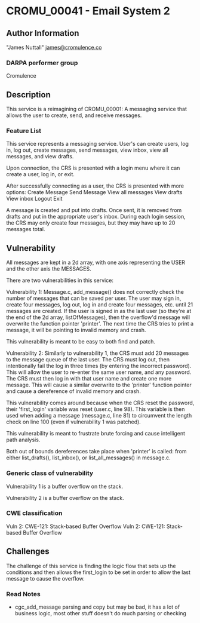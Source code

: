 # CROMU_00041 - Email System 2

## Author Information
"James Nuttall" <james@cromulence.co>

### DARPA performer group
Cromulence

## Description
This service is a reimagining of CROMU_00001: A messaging service that allows the user to create, send, and receive messages.


### Feature List
This service represents a messaging service. User's can create users, log in, log out, create messages, send messages, view inbox, view all messages, and view drafts.

Upon connection, the CRS is presented with a login menu where it can create a user, log in, or exit.

After successfully connecting as a user, the CRS is presented with more options:
Create Message
Send Message
View all messages
View drafts
View inbox
Logout
Exit

A message is created and put into drafts. Once sent, it is removed from drafts and put in the appropriate user's inbox. During each login session, the CRS may only create four messages, but they may have up to 20 messages total. 

## Vulnerability
All messages are kept in a 2d array, with one axis representing the USER and the other axis the MESSAGES.

There are two vulnerabilities in this service:

Vulnerability 1:
Message.c, add_message() does not correctly check the number of messages that can be saved per user. The user may sign in, create four messages, log out, log in and create four messages, etc. until 21 messages are created. If the user is signed in as the last user (so they're at the end of the 2d array, listOfMessages), then the overflow'd message will overwrite the function pointer 'printer'. The next time the CRS tries to print a message, it will be pointing to invalid memory and crash.

This vulnerability is meant to be easy to both find and patch.

Vulnerability 2:
Similarly to vulnerability 1, the CRS must add 20 messages to the message queue of the last user. The CRS must log out, then intentionally fail the log in three times (by entering the incorrect password). This will allow the user to re-enter the same user name, and any password. The CRS must then log in with that user name and create one more message. This will cause a similar overwrite to the 'printer' function pointer and cause a dereference of invalid memory and crash.

This vulnerability comes around because when the CRS reset the password, their 'first_login' variable was reset (user.c, line 98). This variable is then used when adding a message (message.c, line 81) to circumvent the length check on line 100 (even if vulnerability 1 was patched).

This vulnerability is meant to frustrate brute forcing and cause intelligent path analysis.

Both out of bounds dereferences take place when 'printer' is called: from either list_drafts(), list_inbox(), or list_all_messages() in message.c. 

### Generic class of vulnerability 
Vulnerability 1 is a buffer overflow on the stack.

Vulnerability 2 is a buffer overflow on the stack.

### CWE classification 
Vuln 2: CWE-121: Stack-based Buffer Overflow
Vuln 2: CWE-121: Stack-based Buffer Overflow

## Challenges 
The challenge of this service is finding the logic flow that sets up the conditions and then allows the first_login to be set in order to allow the last message to cause the overflow.


### Read Notes

* cgc_add_message parsing and copy but may be bad, it has a lot of business
  logic, most other stuff doesn't do much parsing or checking